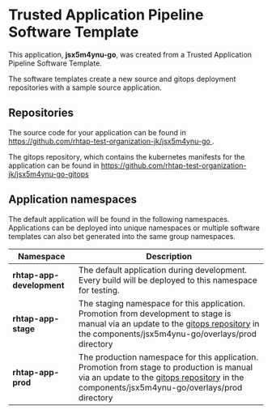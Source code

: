 # Trusted Application Pipeline Software Template

This application, **jsx5m4ynu-go**, was created from a Trusted Application Pipeline Software Template.

The software templates create a new source and gitops deployment repositories with a sample source application. 

## Repositories

The source code for your application can be found in [https://github.com/rhtap-test-organization-jk/jsx5m4ynu-go ](https://github.com/rhtap-test-organization-jk/jsx5m4ynu-go ).
 
The gitops repository, which contains the kubernetes manifests for the application can be found in 
[https://github.com/rhtap-test-organization-jk/jsx5m4ynu-go-gitops ](https://github.com/rhtap-test-organization-jk/jsx5m4ynu-go-gitops ) 

## Application namespaces 

The default application will be found in the following namespaces. Applications can be deployed into unique namespaces or multiple software templates can also bet generated into the same group namespaces.  

|  Namespace   |  Description   |  
| -------- | -------- |   
| **rhtap-app-development** | The default application during development. Every build will be deployed to this namespace for testing. | 
| **rhtap-app-stage** | The staging namespace for this application. Promotion from development to stage is manual via an update to the [gitops repository](https://github.com/rhtap-test-organization-jk/jsx5m4ynu-go-gitops ) in the components/jsx5m4ynu-go/overlays/prod directory |  
| **rhtap-app-prod** | The production namespace for this application. Promotion from stage to production is manual via an update to the [gitops repository](https://github.com/rhtap-test-organization-jk/jsx5m4ynu-go-gitops ) in the components/jsx5m4ynu-go/overlays/prod directory | 